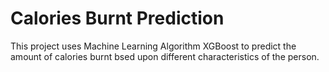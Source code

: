 # Calories Burnt Prediction
This project uses Machine Learning Algorithm XGBoost to predict the amount of calories burnt bsed upon different characteristics of the person.
